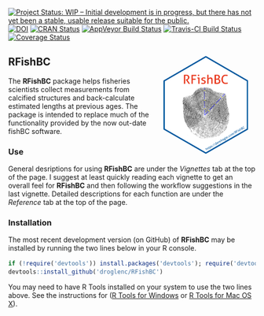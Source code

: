 [![Project Status: WIP – Initial development is in progress, but there has not yet been a stable, usable release suitable for the public.](http://www.repostatus.org/badges/latest/wip.svg)](http://www.repostatus.org/#wip)
[![DOI](https://zenodo.org/badge/DOI/10.5281/zenodo.1218245.svg)](https://doi.org/10.5281/zenodo.1218245)
[![CRAN Status](http://www.r-pkg.org/badges/version/RFishBC)](http://www.r-pkg.org/pkg/RFishBC)
[![AppVeyor Build Status](https://ci.appveyor.com/api/projects/status/github/droglenc/RFishBC?branch=master&svg=true)](https://ci.appveyor.com/project/droglenc/RFishBC)
[![Travis-CI Build Status](https://travis-ci.org/droglenc/RFishBC.svg?branch=master)](https://travis-ci.org/droglenc/RFishBC)
[![Coverage Status](https://img.shields.io/coveralls/droglenc/RFishBC.svg)](https://coveralls.io/r/droglenc/RFishBC?branch=master)


## RFishBC <img src="man/figures/logo.png" align="right" height="200" hspace="15" />

The **RFishBC** package helps fisheries scientists collect measurements from calcified structures and back-calculate estimated lengths at previous ages. The package is intended to replace much of the functionality provided by the now out-date fishBC software.

### Use

General desriptions for using **RFishBC** are under the *Vignettes* tab at the top of the page. I suggest at least quickly reading each vignette to get an overall feel for **RFishBC** and then following the workflow suggestions in the last vignette. Detailed descriptions for each function are under the *Reference* tab at the top of the page.

### Installation

The most recent development version (on GitHub) of **RFishBC** may be installed by running the two lines below in your R console.

```r
if (!require('devtools')) install.packages('devtools'); require('devtools')
devtools::install_github('droglenc/RFishBC')
```

You may need to have R Tools installed on your system to use the two lines above. See the instructions for ([R Tools for Windows](https://cran.r-project.org/bin/windows/Rtools/) or [R Tools for Mac OS X](https://cran.r-project.org/bin/macosx/tools/)).
